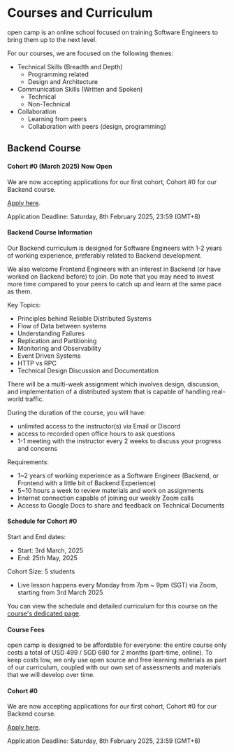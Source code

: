# Courses and Curriculum

open camp is an online school focused on training Software
Engineers to bring them up to the next level.

For our courses, we are focused on the following themes:

- Technical Skills (Breadth and Depth)
    - Programming related
    - Design and Architecture
- Communication Skills (Written and Spoken)
    - Technical
    - Non-Technical
- Collaboration
    - Learning from peers
    - Collaboration with peers (design, programming)

## Backend Course

#### Cohort #0 (March 2025) Now Open

We are now accepting applications for our first cohort, Cohort #0 for our Backend course.

[Apply here](/docs/applications).

Application Deadline: Saturday, 8th February 2025, 23:59 (GMT+8)


#### Backend Course Information

Our Backend curriculum is designed for Software Engineers with 1-2 years of
working experience, preferably related to Backend development.

We also welcome Frontend Engineers with an interest in Backend (or have worked
on Backend before) to join. Do note that you may need to invest more time
compared to your peers to catch up and learn at the same pace as them.

Key Topics:
- Principles behind Reliable Distributed Systems
- Flow of Data between systems
- Understanding Failures
- Replication and Partitioning
- Monitoring and Observability
- Event Driven Systems
- HTTP vs RPC
- Technical Design Discussion and Documentation

There will be a multi-week assignment which involves design, discussion, and
implementation of a distributed system that is capable of handling real-world
traffic.

During the duration of the course, you will have:
- unlimited access to the instructor(s) via Email or Discord
- access to recorded open office hours to ask questions
- 1-1 meeting with the instructor every 2 weeks to discuss your progress and concerns

Requirements:
- 1~2 years of working experience as a Software Engineer (Backend, or Frontend with a little bit of Backend Experience)
- 5~10 hours a week to review materials and work on assignments
- Internet connection capable of joining our weekly Zoom calls
- Access to Google Docs to share and feedback on Technical Documents

#### Schedule for Cohort #0

Start and End dates:
- Start: 3rd March, 2025
- End: 25th May, 2025

Cohort Size: 5 students

- Live lesson happens every Monday from 7pm ~ 9pm (SGT) via Zoom, starting from 3rd March 2025

You can view the schedule and detailed curriculum for this course on the [course's dedicated page][be-curriculum].

#### Course Fees

open camp is designed to be affordable for everyone: the entire course only
costs a total of USD 499 / SGD 680 for 2 months (part-time, online). To keep
costs low, we only use open source and free learning materials as part of our
curriculum, coupled with our own set of assessments and materials that we will
develop over time.


#### Cohort #0

We are now accepting applications for our first cohort, Cohort #0 for our Backend course.

[Apply here](/docs/applications).

Application Deadline: Saturday, 8th February 2025, 23:59 (GMT+8)


[be-curriculum]: https://opencamp-cc.github.io/backend-curriculum/introduction.html